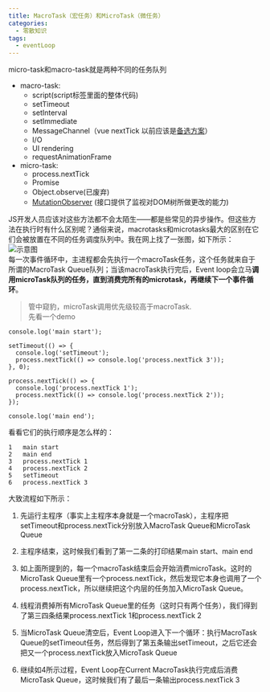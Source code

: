 ```yaml
---
title: MacroTask（宏任务）和MicroTask（微任务）
categories: 
  - 零散知识
tags: 
  - eventLoop
---
```


micro-task和macro-task就是两种不同的任务队列 
- macro-task:
  - script(script标签里面的整体代码) 
  - setTimeout
  - setInterval
  - setImmediate
  - MessageChannel（vue nextTick 以前应该是[备选方案](https://cn.vuejs.org/v2/guide/reactivity.html)）
  - I/O
  - UI rendering
  - requestAnimationFrame
- micro-task:
  - process.nextTick
  - Promise
  - Object.observe(已废弃)
  - [MutationObserver](https://developer.mozilla.org/zh-CN/docs/Web/API/MutationObserver) (接口提供了监视对DOM树所做更改的能力)  
 
JS开发人员应该对这些方法都不会太陌生——都是些常见的异步操作。但这些方法在执行时有什么区别呢？通俗来说，macrotasks和microtasks最大的区别在它们会被放置在不同的任务调度队列中。我在网上找了一张图，如下所示：
![示意图](MacroTask1.jpg)  
每一次事件循环中，主进程都会先执行一个macroTask任务，这个任务就来自于所谓的MacroTask Queue队列；当该macroTask执行完后，Event loop会立马**调用microTask队列的任务，直到消费完所有的microtask，再继续下一个事件循环**。
> 管中窥豹，microTask调用优先级较高于macroTask.  
先看一个demo
```
console.log('main start');

setTimeout(() => {
  console.log('setTimeout');
  process.nextTick(() => console.log('process.nextTick 3'));
}, 0);

process.nextTick(() => {
  console.log('process.nextTick 1');
  process.nextTick(() => console.log('process.nextTick 2'));
});

console.log('main end');
```
看看它们的执行顺序是怎么样的：

```
1   main start
2   main end
3   process.nextTick 1
4   process.nextTick 2
5   setTimeout
6   process.nextTick 3
```
大致流程如下所示：
1. 先运行主程序（事实上主程序本身就是一个macroTask），主程序把setTimeout和process.nextTick分别放入MacroTask Queue和MicroTask Queue

2. 主程序结束，这时候我们看到了第一二条的打印结果main start、main end

3. 如上面所提到的，每一个macroTask结束后会开始消费microTask。这时的MicroTask Queue里有一个process.nextTick，然后发现它本身也调用了一个process.nextTick，所以继续把这个内层的任务加入MicroTask Queue。

4. 线程消费掉所有MicroTask Queue里的任务（这时只有两个任务），我们得到了第三四条结果process.nextTick 1和process.nextTick 2

5. 当MicroTask Queue清空后，Event Loop进入下一个循环：执行MacroTask Queue的setTimeout任务，然后得到了第五条输出setTimeout，之后它还会把又一个process.nextTick放入MicroTask Queue

6. 继续如4所示过程，Event Loop在Current MacroTask执行完成后消费MicroTask Queue，这时候我们有了最后一条输出process.nextTick 3
